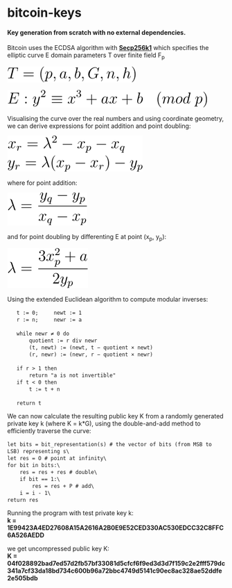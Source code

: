 # **bitcoin-keys**

#### Key generation from scratch with no external dependencies.

Bitcoin uses the ECDSA algorithm with [**Secp256k1**](http://www.secg.org/sec2-v2.pdf) which specifies the elliptic curve E domain parameters T over finite field F<sub>p</sub>


![alt text](img/eqn1.svg)

![alt text](img/eqn2.svg)

Visualising the curve over the real numbers and using coordinate geometry, we can derive expressions for point addition and point doubling:

![alt text](img/eqn3.svg)

where for point addition:

![alt text](img/eqn21.svg)

and for point doubling by differenting E at point (x<sub>p</sub>, y<sub>p</sub>):

![alt text](img/eqn22.svg)

Using the extended Euclidean algorithm to compute modular inverses:
```
   t := 0;     newt := 1
   r := n;     newr := a

   while newr ≠ 0 do
       quotient := r div newr
       (t, newt) := (newt, t − quotient × newt)
       (r, newr) := (newr, r − quotient × newr)

   if r > 1 then
       return "a is not invertible"
   if t < 0 then
       t := t + n

   return t
```
We can now calculate the resulting public key K from a randomly generated private key k (where K = k*G), using the double-and-add method to efficiently traverse the curve:
```
let bits = bit_representation(s) # the vector of bits (from MSB to LSB) representing s\
let res = O # point at infinity\
for bit in bits:\
    res = res + res # double\
    if bit == 1:\
        res = res + P # add\
    i = i - 1\
return res
```

Running the program with test private key k:\
**k = 1E99423A4ED27608A15A2616A2B0E9E52CED330AC530EDCC32C8FFC6A526AEDD**

we get uncompressed public key K:\
**K = 04f028892bad7ed57d2fb57bf33081d5cfcf6f9ed3d3d7f159c2e2fff579dc341a7cf33da18bd734c600b96a72bbc4749d5141c90ec8ac328ae52ddfe2e505bdb**
